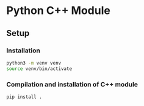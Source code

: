 # Python C++ Module

## Setup

### Installation

```sh
python3 -m venv venv
source venv/bin/activate
```

### Compilation and installation of C++ module

```sh
pip install .
```

